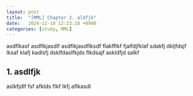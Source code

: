 ```yaml
---
layout: post
title:  "[MML] Chapter 2. aldfjk"
date:   2024-12-18 12:23:18 +0900
categories: [study, MML]
---
```


asdflkasf
asdflkjasdlf
asdflkjasdflksdf
flakfflkf
fjalfdjfklaf
sdakfj
dkljfdsjf
lksaf
klafj
kadlsfj
dsklfdaslfkjds
flkdsajf
askldfjd
salkf

## 1. asdlfjk

aslkfjdlf
fsf
afklds
flkf
lkfj
aflkasdl
